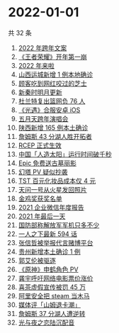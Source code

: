 # 2022-01-01

共 32 条

<!-- BEGIN ZHIHUSEARCH -->
<!-- 最后更新时间 Sat Jan 01 2022 22:10:52 GMT+0800 (China Standard Time) -->
1. [2022 年跨年文案](https://www.zhihu.com/search?q=跨年文案)
1. [《王者荣耀》开年第一崩](https://www.zhihu.com/search?q=王者荣耀)
1. [2022 年来啦](https://www.zhihu.com/search?q=2022)
1. [山西运城新增 1 例本地确诊](https://www.zhihu.com/search?q=山西疫情)
1. [顾客吃到网红咬过的芝士](https://www.zhihu.com/search?q=网红咬过的芝士)
1. [新秦时明月更新](https://www.zhihu.com/search?q=新秦时明月)
1. [杜兰特复出篮网负 76 人](https://www.zhihu.com/search?q=篮网)
1. [《光遇》合服安卓 iOS](https://www.zhihu.com/search?q=光遇)
1. [五月天跨年演唱会](https://www.zhihu.com/search?q=五月天)
1. [陕西新增 165 例本土确诊](https://www.zhihu.com/search?q=陕西疫情)
1. [詹姆斯 43 分湖人胜开拓者](https://www.zhihu.com/search?q=湖人)
1. [RCEP 正式生效](https://www.zhihu.com/search?q=RCEP)
1. [中国「人造太阳」运行时间破千秒](https://www.zhihu.com/search?q=中国人造太阳)
1. [Epic 免费送古墓丽影](https://www.zhihu.com/search?q=epic)
1. [幻塔 PV 疑似抄袭](https://www.zhihu.com/search?q=幻塔)
1. [TST 百元化妆品成本仅 4 元](https://www.zhihu.com/search?q=TST成本)
1. [天问一号从火星发回照片](https://www.zhihu.com/search?q=天问一号)
1. [金鸡奖获奖名单](https://www.zhihu.com/search?q=金鸡奖)
1. [2021 企业微信年度报告](https://www.zhihu.com/search?q=企业微信年度报告)
1. [2021 年最后一天](https://www.zhihu.com/search?q=2021最后一天)
1. [国防部称解放军军机只多不少](https://www.zhihu.com/search?q=解放军军机)
1. [一人之下最新 594 话](https://www.zhihu.com/search?q=一人之下)
1. [张信哲被举报代言赌博平台](https://www.zhihu.com/search?q=张信哲被举报)
1. [贵州新增本土确诊 1 例](https://www.zhihu.com/search?q=贵州疫情)
1. [郭艾伦被驱逐](https://www.zhihu.com/search?q=郭艾伦被驱逐)
1. [《原神》申鹤角色 PV](https://www.zhihu.com/search?q=原神)
1. [龚宇呼吁网络电影票价涨价](https://www.zhihu.com/search?q=网络电影票价涨价)
1. [喜茶虚假宣传被罚 45 万](https://www.zhihu.com/search?q=喜茶虚假宣传)
1. [阿里安全把 steam 当木马](https://www.zhihu.com/search?q=steam)
1. [媒体评「山姆退卡潮」](https://www.zhihu.com/search?q=山姆退卡潮)
1. [詹姆斯 37 分湖人遭逆转](https://www.zhihu.com/search?q=詹姆斯)
1. [光与夜之恋陆沉配音](https://www.zhihu.com/search?q=光与夜之恋)
<!-- END ZHIHUSEARCH -->
